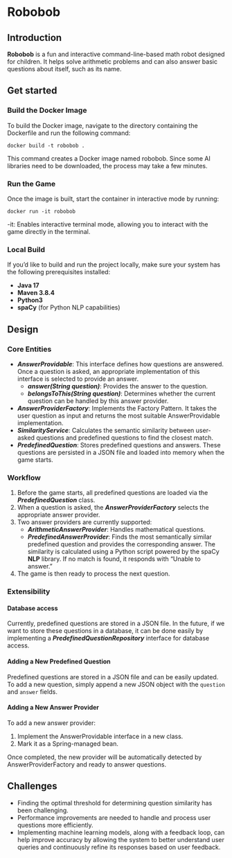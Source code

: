 # Robobob

## Introduction
**Robobob** is a fun and interactive command-line-based math robot designed for children. It helps solve arithmetic problems and can also answer basic questions about itself, such as its name.
## Get started
### Build the Docker Image
To build the Docker image, navigate to the directory containing the Dockerfile and run the following command:

    docker build -t robobob .

This command creates a Docker image named robobob. Since some AI libraries need to be downloaded, the process may take a few minutes.

### Run the Game
Once the image is built, start the container in interactive mode by running:

    docker run -it robobob

-it: Enables interactive terminal mode, allowing you to interact with the game directly in the terminal.

### Local Build
If you’d like to build and run the project locally, make sure your system has the following prerequisites installed:
- **Java 17**
- **Maven 3.8.4**
- **Python3**
- **spaCy** (for Python NLP capabilities)

## Design
### Core Entities
- ***AnswerProvidable***: This interface defines how questions are answered. Once a question is asked, an appropriate implementation of this interface is selected to provide an answer.
  - ***answer(String question)***: Provides the answer to the question.
  - ***belongsToThis(String question)***: Determines whether the current question can be handled by this answer provider.
- ***AnswerProviderFactory***: Implements the Factory Pattern. It takes the user question as input and returns the most suitable AnswerProvidable implementation.
- ***SimilarityService***: Calculates the semantic similarity between user-asked questions and predefined questions to find the closest match.
- ***PredefinedQuestion***: Stores predefined questions and answers. These questions are persisted in a JSON file and loaded into memory when the game starts.

### Workflow
1. Before the game starts, all predefined questions are loaded via the ***PredefinedQuestion*** class.
2. When a question is asked, the ***AnswerProviderFactory*** selects the appropriate answer provider.
3. Two answer providers are currently supported:
   - ***ArithmeticAnswerProvider***: Handles mathematical questions.
   - ***PredefinedAnswerProvider***: Finds the most semantically similar predefined question and provides the corresponding answer. The similarity is calculated using a Python script powered by the spaCy **NLP** library. If no match is found, it responds with “Unable to answer.”
4. The game is then ready to process the next question.

### Extensibility
#### Database access
Currently, predefined questions are stored in a JSON file. In the future, if we want to store these questions in a database, it can be done easily by implementing a ***PredefinedQuestionRepository*** interface for database access.
#### Adding a New Predefined Question
Predefined questions are stored in a JSON file and can be easily updated. To add a new question, simply append a new JSON object with the `question` and `answer` fields.
#### Adding a New Answer Provider
To add a new answer provider:
1. Implement the AnswerProvidable interface in a new class.
2. Mark it as a Spring-managed bean. 

Once completed, the new provider will be automatically detected by AnswerProviderFactory and ready to answer questions.

## Challenges
- Finding the optimal threshold for determining question similarity has been challenging.
- Performance improvements are needed to handle and process user questions more efficiently.
- Implementing machine learning models, along with a feedback loop, can help improve accuracy by allowing the system to better understand user queries and continuously refine its responses based on user feedback.



    